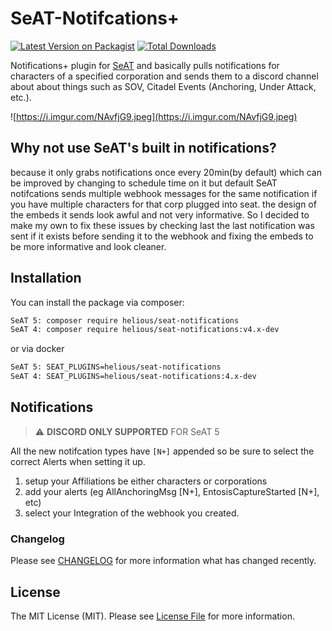 # SeAT-Notifcations+

[![Latest Version on Packagist](https://img.shields.io/packagist/v/helious/seat-beacons.svg?style=flat-square)](https://packagist.org/packages/helious/seat-beacons)
[![Total Downloads](https://img.shields.io/packagist/dt/helious/seat-beacons.svg?style=flat-square)](https://packagist.org/packages/helious/seat-beacons)

Notifications+ plugin for [SeAT](https://github.com/eveseat/seat) and basically pulls notifications for characters of a specified corporation and sends them to a discord channel about about things such as SOV, Citadel Events (Anchoring, Under Attack, etc.). 

![https://i.imgur.com/NAvfjG9.jpeg](https://i.imgur.com/NAvfjG9.jpeg)

## Why not use SeAT's built in notifications?
because it only grabs notifications once every 20min(by default) which can be improved by changing to schedule time on it but default SeAT notifcations sends multiple webhook messages for the same notification if you have multiple characters for that corp plugged into seat. the design of the embeds it sends look awful and not very informative. So I decided to make my own to fix these issues by checking last the last notification was sent if it exists before sending it to the webhook and fixing the embeds to be more informative and look cleaner.


## Installation

You can install the package via composer:

```bash
SeAT 5: composer require helious/seat-notifications
SeAT 4: composer require helious/seat-notifications:v4.x-dev
```

or via docker
```bash
SeAT 5: SEAT_PLUGINS=helious/seat-notifications
SeAT 4: SEAT_PLUGINS=helious/seat-notifications:4.x-dev
```
## Notifications
> :warning: **DISCORD ONLY SUPPORTED** FOR SeAT 5 

All the new notifcation types have `[N+]` appended so be sure to select the correct Alerts when setting it up.
1. setup your Affiliations be either characters or corporations
2. add your alerts (eg AllAnchoringMsg [N+], EntosisCaptureStarted [N+], etc)
3. select your Integration of the webhook you created.

### Changelog

Please see [CHANGELOG](CHANGELOG.md) for more information what has changed recently.

## License

The MIT License (MIT). Please see [License File](LICENSE) for more information.
